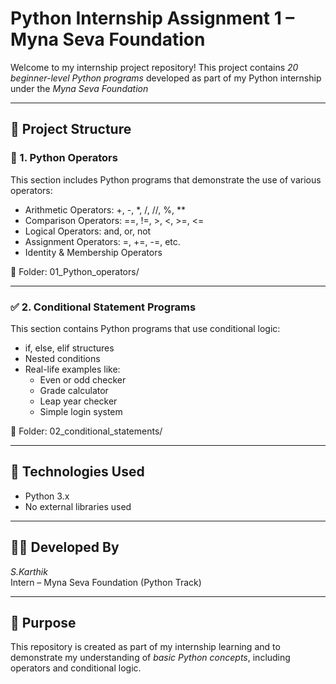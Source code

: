 # Python Internship Assignment 1 – Myna Seva Foundation

Welcome to my internship project repository! This project contains _20 beginner-level Python programs_ developed as part of my Python internship under the _Myna Seva Foundation_

---

## 📁 Project Structure

### 🔢 1. Python Operators

This section includes Python programs that demonstrate the use of various operators:

- Arithmetic Operators: +, -, \*, /, //, %, \*\*
- Comparison Operators: ==, !=, >, <, >=, <=
- Logical Operators: and, or, not
- Assignment Operators: =, +=, -=, etc.
- Identity & Membership Operators

📁 Folder: 01_Python_operators/

---

### ✅ 2. Conditional Statement Programs

This section contains Python programs that use conditional logic:

- if, else, elif structures
- Nested conditions
- Real-life examples like:
  - Even or odd checker
  - Grade calculator
  - Leap year checker
  - Simple login system

📁 Folder: 02_conditional_statements/

---

## 📌 Technologies Used

- Python 3.x
- No external libraries used

---

## 👨‍💻 Developed By

_S.Karthik_  
Intern – Myna Seva Foundation (Python Track)

---

## 🚀 Purpose

This repository is created as part of my internship learning and to demonstrate my understanding of _basic Python concepts_, including operators and conditional logic.
